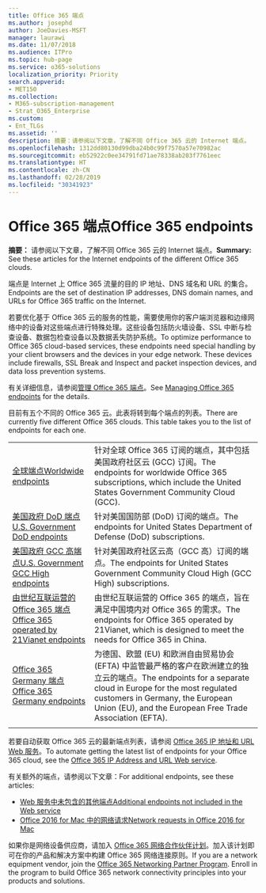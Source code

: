 ```yaml
---
title: Office 365 端点
ms.author: josephd
author: JoeDavies-MSFT
manager: laurawi
ms.date: 11/07/2018
ms.audience: ITPro
ms.topic: hub-page
ms.service: o365-solutions
localization_priority: Priority
search.appverid:
- MET150
ms.collection:
- M365-subscription-management
- Strat_O365_Enterprise
ms.custom:
- Ent_TLGs
ms.assetid: ''
description: 摘要：请参阅以下文章，了解不同 Office 365 云的 Internet 端点。
ms.openlocfilehash: 1312dd80130d99dba24b0c99f7570a57e70982ac
ms.sourcegitcommit: eb52922c0ee34791fd71ae78338ab203f7761eec
ms.translationtype: HT
ms.contentlocale: zh-CN
ms.lasthandoff: 02/28/2019
ms.locfileid: "30341923"
---
```

# <a name="office-365-endpoints"></a><span data-ttu-id="6ca2c-103">Office 365 端点</span><span class="sxs-lookup"><span data-stu-id="6ca2c-103">Office 365 endpoints</span></span>

<span data-ttu-id="6ca2c-104">**摘要：** 请参阅以下文章，了解不同 Office 365 云的 Internet 端点。</span><span class="sxs-lookup"><span data-stu-id="6ca2c-104">**Summary:** See these articles for the Internet endpoints of the different Office 365 clouds.</span></span>
  
<span data-ttu-id="6ca2c-105">端点是 Internet 上 Office 365 流量的目的 IP 地址、DNS 域名和 URL 的集合。</span><span class="sxs-lookup"><span data-stu-id="6ca2c-105">Endpoints are the set of destination IP addresses, DNS domain names, and URLs for Office 365 traffic on the Internet.</span></span> 

<span data-ttu-id="6ca2c-p101">若要优化基于 Office 365 云的服务的性能，需要使用你的客户端浏览器和边缘网络中的设备对这些端点进行特殊处理。这些设备包括防火墙设备、SSL 中断与检查设备、数据包检查设备以及数据丢失防护系统。</span><span class="sxs-lookup"><span data-stu-id="6ca2c-p101">To optimize performance to Office 365 cloud-based services, these endpoints need special handling by your client browsers and the devices in your edge network. These devices include firewalls, SSL Break and Inspect and packet inspection devices, and data loss prevention systems.</span></span>

<span data-ttu-id="6ca2c-108">有关详细信息，请参阅[管理 Office 365 端点](managing-office-365-endpoints.md)。</span><span class="sxs-lookup"><span data-stu-id="6ca2c-108">See [Managing Office 365 endpoints](managing-office-365-endpoints.md) for the details.</span></span>

<span data-ttu-id="6ca2c-p102">目前有五个不同的 Office 365 云。此表将转到每个端点的列表。</span><span class="sxs-lookup"><span data-stu-id="6ca2c-p102">There are currently five different Office 365 clouds. This table takes you to the list of endpoints for each one.</span></span>

|||
|:-------|:-----|
| [<span data-ttu-id="6ca2c-111">全球端点</span><span class="sxs-lookup"><span data-stu-id="6ca2c-111">Worldwide endpoints</span></span>](urls-and-ip-address-ranges.md) | <span data-ttu-id="6ca2c-112">针对全球 Office 365 订阅的端点，其中包括美国政府社区云 (GCC) 订阅。</span><span class="sxs-lookup"><span data-stu-id="6ca2c-112">The endpoints for worldwide Office 365 subscriptions, which include the United States Government Community Cloud (GCC).</span></span> |
| [<span data-ttu-id="6ca2c-113">美国政府 DoD 端点</span><span class="sxs-lookup"><span data-stu-id="6ca2c-113">U.S. Government DoD endpoints</span></span>](office-365-u-s-government-dod-endpoints.md) | <span data-ttu-id="6ca2c-114">针对美国国防部 (DoD) 订阅的端点。</span><span class="sxs-lookup"><span data-stu-id="6ca2c-114">The endpoints for United States Department of Defense (DoD) subscriptions.</span></span> |
| [<span data-ttu-id="6ca2c-115">美国政府 GCC 高端点</span><span class="sxs-lookup"><span data-stu-id="6ca2c-115">U.S. Government GCC High endpoints</span></span>](office-365-u-s-government-gcc-high-endpoints.md) | <span data-ttu-id="6ca2c-116">针对美国政府社区云高（GCC 高）订阅的端点。</span><span class="sxs-lookup"><span data-stu-id="6ca2c-116">The endpoints for United States Government Community Cloud High (GCC High) subscriptions.</span></span> |
| [<span data-ttu-id="6ca2c-117">由世纪互联运营的 Office 365 端点</span><span class="sxs-lookup"><span data-stu-id="6ca2c-117">Office 365 operated by 21Vianet endpoints</span></span>](urls-and-ip-address-ranges-21vianet.md) | <span data-ttu-id="6ca2c-118">由世纪互联运营的 Office 365 的端点，旨在满足中国境内对 Office 365 的需求。</span><span class="sxs-lookup"><span data-stu-id="6ca2c-118">The endpoints for Office 365 operated by 21Vianet, which is designed to meet the needs for Office 365 in China.</span></span> |
| [<span data-ttu-id="6ca2c-119">Office 365 Germany 端点</span><span class="sxs-lookup"><span data-stu-id="6ca2c-119">Office 365 Germany endpoints</span></span>](office-365-germany-endpoints.md) | <span data-ttu-id="6ca2c-120">为德国、欧盟 (EU) 和欧洲自由贸易协会 (EFTA) 中监管最严格的客户在欧洲建立的独立云的端点。</span><span class="sxs-lookup"><span data-stu-id="6ca2c-120">The endpoints for a separate cloud in Europe for the most regulated customers in Germany, the European Union (EU), and the European Free Trade Association (EFTA).</span></span> |
|||

<span data-ttu-id="6ca2c-121">若要自动获取 Office 365 云的最新端点列表，请参阅 [Office 365 IP 地址和 URL Web 服务](office-365-ip-web-service.md)。</span><span class="sxs-lookup"><span data-stu-id="6ca2c-121">To automate getting the latest list of endpoints for your Office 365 cloud, see the [Office 365 IP Address and URL Web service](office-365-ip-web-service.md).</span></span>

<span data-ttu-id="6ca2c-122">有关额外的端点，请参阅以下文章：</span><span class="sxs-lookup"><span data-stu-id="6ca2c-122">For additional endpoints, see these articles:</span></span>

- [<span data-ttu-id="6ca2c-123">Web 服务中未包含的其他端点</span><span class="sxs-lookup"><span data-stu-id="6ca2c-123">Additional endpoints not included in the Web service</span></span>](additional-office365-ip-addresses-and-urls.md)
- [<span data-ttu-id="6ca2c-124">Office 2016 for Mac 中的网络请求</span><span class="sxs-lookup"><span data-stu-id="6ca2c-124">Network requests in Office 2016 for Mac</span></span>](network-requests-in-office-2016-for-mac.md)

<span data-ttu-id="6ca2c-p103">如果你是网络设备供应商，请加入 [Office 365 网络合作伙伴计划](office-365-networking-partner-program.md)。加入该计划即可在你的产品和解决方案中构建 Office 365 网络连接原则。</span><span class="sxs-lookup"><span data-stu-id="6ca2c-p103">If you are a network equipment vendor, join the [Office 365 Networking Partner Program](office-365-networking-partner-program.md). Enroll in the program to build Office 365 network connectivity principles into your products and solutions.</span></span> 
